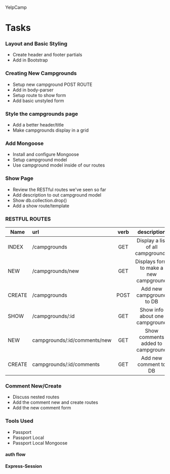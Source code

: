 YelpCamp
# Tasks

### Layout and Basic Styling 
- Create header and footer partials
- Add in Bootstrap


### Creating New Campgrounds
- Setup new campground POST ROUTE
- Add in body-parser
- Setup route to show form
- Add basic unstyled form

### Style the campgrounds page
- Add a better header/title
- Make campgrounds display in a grid

### Add Mongoose 
- Install and configure Mongoose 
- Setup campground model
- Use campground model inside of our routes

### Show Page
- Review the RESTful routes we've seen so far
- Add description to out campground model
- Show db.collection.drop()
- Add a show route/template


### RESTFUL ROUTES

| Name  |     url                            |   verb  |         description                           |
--------|:-----------------------------------|:-------:|:---------------------------------------------:|
INDEX   |   /campgrounds                     |   GET   |   Display a list of all campgrounds           |
NEW     |   /campgrounds/new                 |   GET   |   Displays form to make a new campground      |
CREATE  |   /campgrounds                     |   POST  |   Add new campground to DB                    |
SHOW    |   /campgrounds/:id                 |   GET   |   Show info about one campground              |
NEW     |   campgrounds/:id/comments/new     |   GET   |   Show comments added to campground           |
CREATE  |   campgrounds/:id/comments         |   GET   |   Add new comment to DB                       |





### Comment New/Create
- Discuss nested routes
- Add the comment new and create routes
- Add the new comment form


### Tools Used
- Passport
- Passport Local
- Passport Local Mongoose

#### auth flow
#### Express-Session